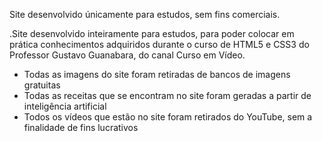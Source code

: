 Site desenvolvido únicamente para estudos, sem fins comerciais.

.Site desenvolvido inteiramente para estudos, para poder colocar em prática conhecimentos adquiridos 
durante o curso de HTML5 e CSS3 do Professor Gustavo Guanabara, do canal Curso em Vídeo.


- Todas as imagens do site foram retiradas de bancos de imagens gratuitas
- Todas as receitas que se encontram no site foram geradas a partir de inteligência artificial
- Todos os vídeos que estão no site foram retirados do YouTube, sem a finalidade de fins lucrativos
